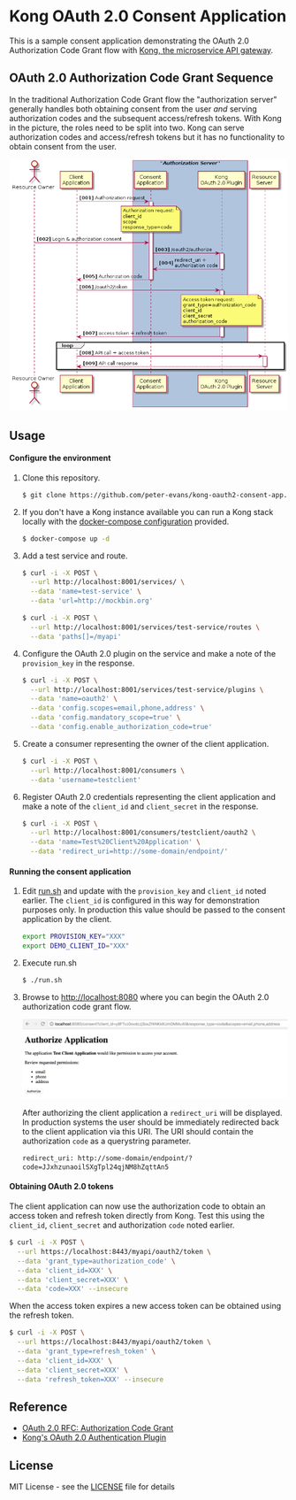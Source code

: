 # Kong OAuth 2.0 Consent Application

This is a sample consent application demonstrating the OAuth 2.0 Authorization Code Grant flow with [Kong, the microservice API gateway](https://konghq.com/).

## OAuth 2.0 Authorization Code Grant Sequence

In the traditional Authorization Code Grant flow the "authorization server" generally handles both obtaining consent from the user _and_ serving authorization codes and the subsequent access/refresh tokens.
With Kong in the picture, the roles need to be split into two. Kong can serve authorization codes and access/refresh tokens but it has no functionality to obtain consent from the user.

![Authorization Code Grant](resources/authorization-code-grant.png?raw=true)

## Usage

#### Configure the environment

1. Clone this repository.

   ```bash
   $ git clone https://github.com/peter-evans/kong-oauth2-consent-app.git
   ```
2. If you don't have a Kong instance available you can run a Kong stack locally with the [docker-compose configuration](docker-compose.yml) provided.

   ```bash
   $ docker-compose up -d
   ```
3. Add a test service and route.

   ```bash
   $ curl -i -X POST \
     --url http://localhost:8001/services/ \
     --data 'name=test-service' \
     --data 'url=http://mockbin.org'
   ```
   ```bash
   $ curl -i -X POST \
     --url http://localhost:8001/services/test-service/routes \
     --data 'paths[]=/myapi'
   ```
4. Configure the OAuth 2.0 plugin on the service and make a note of the `provision_key` in the response.

   ```bash
   $ curl -i -X POST \
     --url http://localhost:8001/services/test-service/plugins \
     --data 'name=oauth2' \
     --data 'config.scopes=email,phone,address' \
     --data 'config.mandatory_scope=true' \
     --data 'config.enable_authorization_code=true'
   ```
5. Create a consumer representing the owner of the client application.

   ```bash
   $ curl -i -X POST \
     --url http://localhost:8001/consumers \
     --data 'username=testclient'
   ```
6. Register OAuth 2.0 credentials representing the client application and make a note of the `client_id` and `client_secret` in the response.

   ```bash
   $ curl -i -X POST \
     --url http://localhost:8001/consumers/testclient/oauth2 \
     --data 'name=Test%20Client%20Application' \
     --data 'redirect_uri=http://some-domain/endpoint/'
   ```

#### Running the consent application

1. Edit [run.sh](run.sh) and update with the `provision_key` and `client_id` noted earlier.
   The `client_id` is configured in this way for demonstration purposes only.
   In production this value should be passed to the consent application by the client.
   
   ```bash
   export PROVISION_KEY="XXX"
   export DEMO_CLIENT_ID="XXX"
   ```
2. Execute run.sh

   ```bash
   $ ./run.sh
   ```
3. Browse to [http://localhost:8080](http://localhost:8080) where you can begin the OAuth 2.0 authorization code grant flow.

   ![Authorize Application](resources/authorize-application.png?raw=true)
   
   After authorizing the client application a `redirect_uri` will be displayed.
   In production systems the user should be immediately redirected back to the client application via this URI.
   The URI should contain the authorization `code` as a querystring parameter.
   
   ```
   redirect_uri: http://some-domain/endpoint/?code=JJxhzunaoilSXgTpl24qjNM8hZqttAn5
   ```

#### Obtaining OAuth 2.0 tokens

The client application can now use the authorization code to obtain an access token and refresh token directly from Kong.
Test this using the `client_id`, `client_secret` and authorization `code` noted earlier.

```bash
$ curl -i -X POST \
  --url https://localhost:8443/myapi/oauth2/token \
  --data 'grant_type=authorization_code' \
  --data 'client_id=XXX' \
  --data 'client_secret=XXX' \
  --data 'code=XXX' --insecure
```

When the access token expires a new access token can be obtained using the refresh token.

```bash
$ curl -i -X POST \
  --url https://localhost:8443/myapi/oauth2/token \
  --data 'grant_type=refresh_token' \
  --data 'client_id=XXX' \
  --data 'client_secret=XXX' \
  --data 'refresh_token=XXX' --insecure
```

## Reference

- [OAuth 2.0 RFC: Authorization Code Grant](https://tools.ietf.org/html/rfc6749#section-4.1)
- [Kong's OAuth 2.0 Authentication Plugin](https://docs.konghq.com/plugins/oauth2-authentication/)

## License

MIT License - see the [LICENSE](LICENSE) file for details

